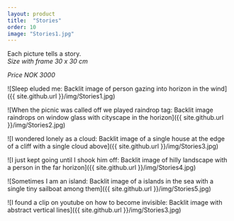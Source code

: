 ```yaml
---
layout: product
title:  "Stories"
order: 10
image: "Stories1.jpg"
---
```


Each picture tells a story.  
*Size with frame 30 x 30 cm*

*Price NOK 3000*

![Sleep eluded me: Backlit image of person gazing into horizon in the wind]({{ site.github.url }}/img/Stories1.jpg)

![When the picnic was called off we played raindrop tag: Backlit image raindrops on window glass with cityscape in the horizon]({{ site.github.url }}/img/Stories2.jpg)

![I wondered lonely as a cloud: Backlit image of a single house at the edge of a cliff with a single cloud above]({{ site.github.url }}/img/Stories3.jpg)

![I just kept going until I shook him off: Backlit image of hilly landscape with a person in the far horizon]({{ site.github.url }}/img/Stories4.jpg)

![Sometimes I am an island: Backlit image of a islands in the sea with a single tiny sailboat among them]({{ site.github.url }}/img/Stories5.jpg)

![I found a clip on youtube on how to become invisible: Backlit image with abstract vertical lines]({{ site.github.url }}/img/Stories3.jpg)
